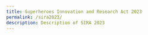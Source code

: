 ```yaml
---
title: Superheroes Innovation and Research Act 2023
permalink: /sira2023/
description: Description of SIRA 2023
---
```

